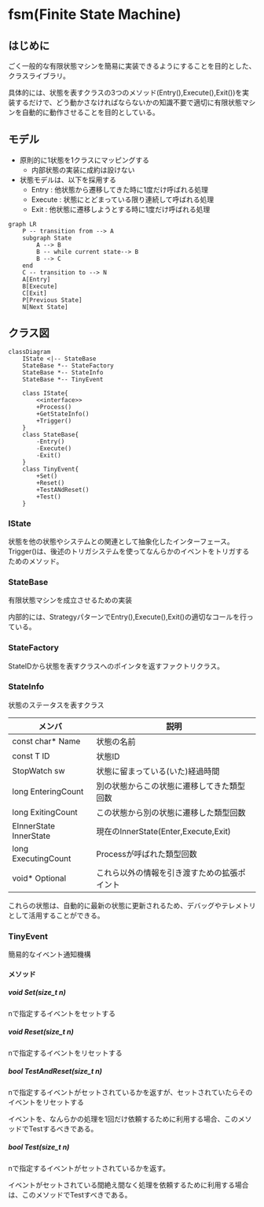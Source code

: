 # fsm(Finite State Machine)

## はじめに
ごく一般的な有限状態マシンを簡易に実装できるようにすることを目的とした、クラスライブラリ。

具体的には、状態を表すクラスの3つのメソッド(Entry(),Execute(),Exit())を実装するだけで、どう動かさなければならないかの知識不要で適切に有限状態マシンを自動的に動作させることを目的としている。

## モデル
* 原則的に1状態を1クラスにマッピングする
	* 内部状態の実装に成約は設けない
* 状態モデルは、以下を採用する
	* Entry : 他状態から遷移してきた時に1度だけ呼ばれる処理
	* Execute : 状態にとどまっている限り連続して呼ばれる処理
	* Exit : 他状態に遷移しようとする時に1度だけ呼ばれる処理

```mermaid
graph LR
	P -- transition from --> A
	subgraph State
		A --> B
		B -- while current state--> B
		B --> C
	end
	C -- transition to --> N
	A[Entry]
	B[Execute]
	C[Exit]
	P[Previous State]
	N[Next State]
```

## クラス図
```mermaid
classDiagram
	IState <|-- StateBase
	StateBase *-- StateFactory
	StateBase *-- StateInfo
	StateBase *-- TinyEvent

	class IState{
		<<interface>>
		+Process()
		+GetStateInfo()
		+Trigger()
	}
	class StateBase{
		-Entry()
		-Execute()
		-Exit()
	}
	class TinyEvent{
		+Set()
		+Reset()
		+TestANdReset()
		+Test()
	}
```
### IState
状態を他の状態やシステムとの関連として抽象化したインターフェース。Trigger()は、後述のトリガシステムを使ってなんらかのイベントをトリガするためのメソッド。

### StateBase
有限状態マシンを成立させるための実装

内部的には、StrategyパターンでEntry(),Execute(),Exit()の適切なコールを行っている。

### StateFactory
StateIDから状態を表すクラスへのポインタを返すファクトリクラス。

### StateInfo
状態のステータスを表すクラス

| メンバ | 説明 |
----|----
const char* Name		| 状態の名前
const T ID				| 状態ID
StopWatch sw			| 状態に留まっている(いた)経過時間
long EnteringCount		| 別の状態からこの状態に遷移してきた類型回数
long ExitingCount		| この状態から別の状態に遷移した類型回数
EInnerState InnerState	| 現在のInnerState(Enter,Execute,Exit)
long ExecutingCount		| Processが呼ばれた類型回数
void* Optional			| これら以外の情報を引き渡すための拡張ポイント

これらの状態は、自動的に最新の状態に更新されるため、デバッグやテレメトリとして活用することができる。

### TinyEvent
簡易的なイベント通知機構
#### メソッド
##### void Set(size_t n)
nで指定するイベントをセットする
##### void Reset(size_t n)
nで指定するイベントをリセットする
##### bool TestAndReset(size_t n)
nで指定するイベントがセットされているかを返すが、セットされていたらそのイベントをリセットする

イベントを、なんらかの処理を1回だけ依頼するために利用する場合、このメソッドでTestするべきである。

##### bool Test(size_t n)
nで指定するイベントがセットされているかを返す。

イベントがセットされている間絶え間なく処理を依頼するために利用する場合は、このメソッドでTestすべきである。
